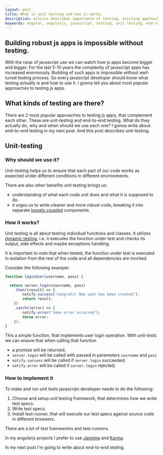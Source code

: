 ```yaml
---
layout: post
title: What is unit testing and how it works.
description: article describes importance of testing, existing approaches to testing, what is unit testing and how it works. 
keywords: angular, angularjs, javascript, testing, unit testing, end-to-end testing, karma, jasmine, TDD, test-driven development 
---
```


## Building robust js apps is impossible without testing.
With the raise of javascript use we can watch how js apps become bigger and bigger.
For the last 5-10 years the complexity of javascript apps has increased enormously.
Building of such apps is impossible without well-tuned testing process.
So every javascript developer should know what testing actually is and how to use it.
I gonna tell you about most popular approaches to testing js apps.

## What kinds of testing are there?
There are 2 most popular approaches to testing js apps, that complement each other.
These are unit-testing and end-to-end testing.
What do they actually do, why and when should we use each one?
I gonna write about end-to-end testing in my next post.
And this post describes unit-testing.

## Unit-testing
### Why should we use it?
Unit-testing helps us to ensure that each part of our code works as expected under different conditions in different environments.

There are also other benefits unit testing brings us:

- understanding of what each code unit does and what it is supposed to do.
- it urges us to write cleaner and more robust code, breaking it into separate [loosely coupled](https://www.wikiwand.com/en/Loose_coupling) components.

### How it works?
Unit testing is all about testing individual functions and classes.
It utilizes [dynamic testing](https://www.wikiwand.com/en/Dynamic_testing),
i.e. it executes the function under test and checks its output, side effects and maybe exceptions handling.

It is important to note that when tested, the function under test is executed in isolation from the rest of the code and all dependencies are mocked.

Consider the following example:

```js
function loginUser(username, pass) {

  return server.login(username, pass)
    .then((result) => {
        notify.success('Congrats! New user has been created');
        return result;
    })
    .catch((error) => {
        notify.error('Some error occurred');
        throw error;
    });
}
```

This a simple function, that implements user login operation.
With unit-tests we can ensure that when calling that function

- a promise will be returned;
- `server.login` will be called with passed in parameters `username` and `pass`
- `notify.success` will be called if `server.login` succeeded;
- `notify.error` will be called if `server.login` rejected;

### How to implement it
To make and run unit tests javascript-developer needs to do the following:

1. Choose and setup unit testing framework, that determines how we write test specs.
2. Write test specs.
3. Install test-runner, that will execute our test specs against source code in different browsers.

There are a lot of test frameworks and test-runners.

In my angularjs projects I prefer to use [Jasmine](http://jasmine.github.io/) and [Karma](http://karma-runner.github.io/).


In my next post I'm going to write about end-to-end testing.